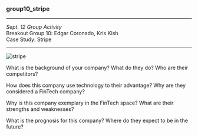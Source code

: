 ### group10_stripe
---
*Sept. 12 Group Activity*
<br>
Breakout Group 10: Edgar Coronado, Kris Kish
<br>
Case Study: Stripe

---

![stripe](https://images.ctfassets.net/fzn2n1nzq965/3AGidihOJl4nH9D1vDjM84/9540155d584be52fc54c443b6efa4ae6/homepage.png?fm=jpg)


What is the background of your company? What do they do? Who are their competitors?




How does this company use technology to their advantage? Why are they considered a FinTech company?


Why is this company exemplary in the FinTech space? What are their strengths and weaknesses?





What is the prognosis for this company? Where do they expect to be in the future?






